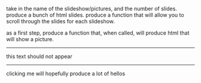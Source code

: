 take in the name of the slideshow/pictures, and the number of slides.
produce a bunch of html slides.
produce a function that will allow you to scroll through the slides for each slideshow.

as a first step, produce a function that, when called, will produce html that will show a picture.

<script>
function my_func() {
	document.getElementById("demo").innerHTML = "<img src=\"pics/shiftreduce1.png\">";
}

my_func();

function my_func2() {
	
	var my_string = "hello" + "friend";

   var i;
   for (i = 0; i < 10; i++) {
		my_string = my_string + "hello";
   }
	document.getElementById("demo").innerHTML = my_string;
}

</script>

***

<p id="demo">
this text should not appear
</p>

***

<p id="demo2" onclick="my_func()">
clicking me will hopefully produce a lot of hellos
</p>

<script type="template" id="first_template">

</script>








